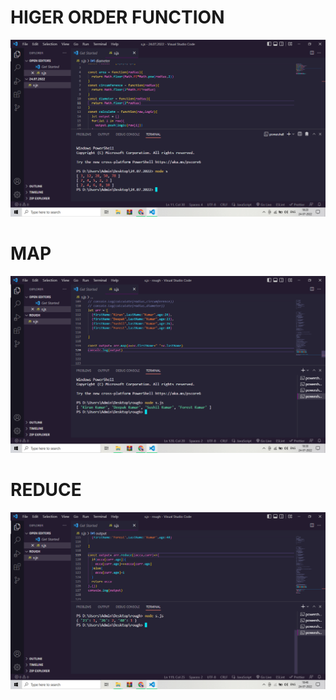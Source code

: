 <h1>HIGER ORDER FUNCTION</h1>
<img src="./images/Screenshot (38).png" alt="">
<h1>MAP</h1>
<img src="./images/Screenshot (39).png" alt="">
<h1>REDUCE</h1>
<img src="./images/Screenshot (41).png" alt="">